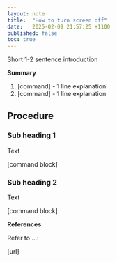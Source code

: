 ```yaml
---
layout: note
title:  "How to turn screen off"
date:   2025-02-09 21:57:25 +1100
published: false
toc: true
---
```


Short 1-2 sentence introduction

**Summary**

1. [command] - 1 line explanation
2. [command] - 1 line explanation

## Procedure

### Sub heading 1

Text

[command block]


### Sub heading 2

Text

[command block]

**References**

Refer to ...:

[url]
